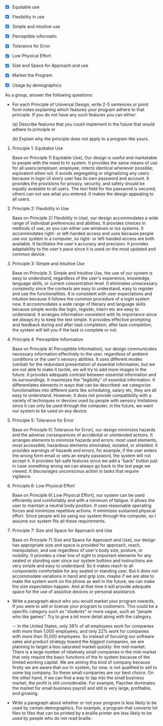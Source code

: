 - [x] Equitable use
- [x] Flexibility in use
- [x] Simple and intuitive use
- [x] Perceptible informatin
- [x] Tolerance for Error
- [x] Low Physical Effort
- [x] Size and Space for Approach and use
- [x] Market the Program
- [x] Usage by demographics



As a group, answer the following questions:

- For each Principle of Universal Design, write 2-5 sentences or point form notes explaining which features your program adhere to that principle. If you do not have any such features you can either:

    (a) Describe features that you could implement in the future that would adhere to principle or

    (b) Explain why the principle does not apply to a program like yours.
1. Principle 1: Equitable Use

   Base on Principle 1( Equitable Use), Our design is useful and marketable to people with the need to hr system. It provides the same means of use for all users:(employer, employee, intern) identical whenever possible; equivalent when not. It avoids segregating or stigmatizing any users because in login UI every user has its own password and account. It provides the provisions for privacy, security, and safety should be equally available to all users. The text field for the password is secured, others can not see what you entered. It makes the design appealing to all users.


2. Principle 2: Flexibility in Use

   Base on Principle 2( Flexibility in Use), our design accommodates a wide range of individual preferences and abilities. It provides choices in methods of use, so you can either use windows or ios systems. It accommodates right- or left-handed access and uses because people use our system in a computer, so right- or left-handed access are both available. It facilitates the user's accuracy and precision. It provides adaptability to the user's pace since it is used on the most updated and common device.


3. Principle 3: Simple and Intuitive Use

   Base on Principle 3: Simple and Intuitive Use, the use of our system is easy to understand, regardless of the user's experience, knowledge, language skills, or current concentration level. It eliminates unnecessary complexity since the contexts are easy to understand, easy to register and use the functionalities. It is consistent with user expectations and intuition because it follows the common procedure of a login system now. It accommodates a wide range of literacy and language skills because simple words like login, register, intern etc are easy to understand. It arranges information consistent with its importance since we always try to keep the text simple. It provides effective prompting and feedback during and after task completion, after task completion, the system will tell you if the task is complete or not.


4. Principle 4: Perceptible Information

   Base on Principle 4( Perceptible Information), our design communicates necessary information effectively to the user, regardless of ambient conditions or the user's sensory abilities. It uses different modes (verbal) for the redundant presentation of essential information, but we are not able to make it tactile, we will try to add more images in the future. It provides adequate contrast between essential information and its surroundings. It maximizes the "legibility" of essential information. It differentiates elements in ways that can be described: we categorize functionalities into different parts like scheduling, salary etc, they are all easy to understand. However, It does not provide compatibility with a variety of techniques or devices used by people with sensory limitations since it can only be used through the computer, in the future, we want our system to be used on any device.


5. Principle 5: Tolerance for Error

   Base on Principle 5( Tolerance for Error), our design minimizes hazards and the adverse consequences of accidental or unintended actions. It arranges elements to minimize hazards and errors: most used elements, most accessible; hazardous elements eliminated, isolated, or shielded. It provides warnings of hazards and errors, for example, if the user enters the wrong form email or sets an empty password, the system will not accept it. It provides fail-safe features since we add a “back” button just in case something wrong we can always go back to the last page we viewed. It discourages unconscious action in tasks that require vigilance.


6. Principle 6: Low Physical Effort

   Base on Principle 6( Low Physical Effort), our system can be used efficiently and comfortably and with a minimum of fatigue. It allows the user to maintain a neutral body position. It uses reasonable operating forces and minimizes repetitive actions. It minimizes sustained physical effort. Since people will be using our system through the computer, so I assume our system fits all these requirements.


7. Principle 7: Size and Space for Approach and Use

   Base on Principle 7( Size and Space for Approach and Use), our design has appropriate size and space is provided for approach, reach, manipulation, and use regardless of user's body size, posture, or mobility. It provides a clear line of sight to important elements for any seated or standing user since our system buttons and instructions are very simple and easy to understand. So it makes reach to all components comfortable for any seated or standing user. But it does not accommodate variations in hand and grip size, maybe if we are able to make the system work on the phone as well in the future, we can make the size expectation happen.  And at that time it will provide adequate space for the use of assistive devices or personal assistance.


- Write a paragraph about who you would market your program towards, if you were to sell or license your program to customers. This could be a specific category such as "students" or more vague, such as "people who like games". Try to give a bit more detail along with the category.

  -- In the United States, only 38% of all employees work for companies with more than 1,000 employees, and only 22% work for companies with more than 10,000 employees. So instead of focusing our software sales and product strategy toward the biggest companies, we are planning to target a less saturated market quickly: the mid-market. There is a large number of relatively small companies in the mid-market that only require the basic functions of the hr system because of the limited working capital. We are aiming this kind of company because firstly we are aware that our hr system, for now, is not qualified to sell to some big company. So these small companies are our best choice. On the other hand, if we can find a way to tap into the small business market, the profit is still considerable. For example, Paychex dominates the market for small business payroll and still is very large, profitable, and growing.


- Write a paragraph about whether or not your program is less likely to be used by certain demographics. For example, a program that converts txt files to files that can be printed by a braille printer are less likely to be used by people who do not read braille.